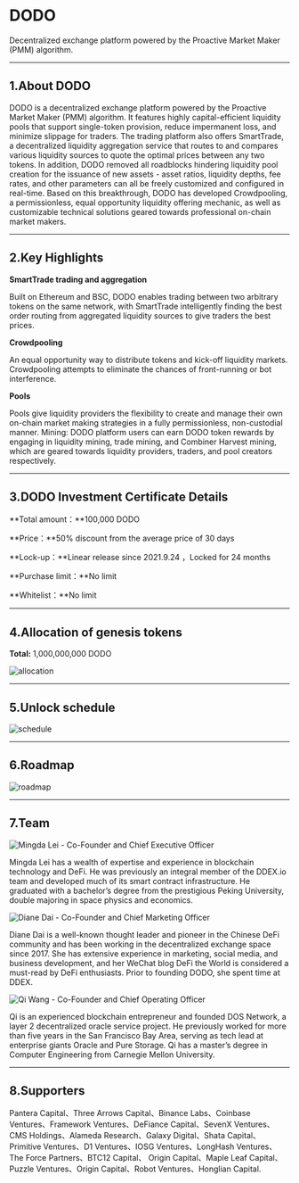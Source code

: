 # DODO
Decentralized exchange platform powered by the Proactive Market Maker (PMM) algorithm.

---
## 1.About DODO
DODO is a decentralized exchange platform powered by the Proactive Market Maker (PMM) algorithm. It features highly capital-efficient liquidity pools that support single-token provision, reduce impermanent loss, and minimize slippage for traders. The trading platform also offers SmartTrade, a decentralized liquidity aggregation service that routes to and compares various liquidity sources to quote the optimal prices between any two tokens. In addition, DODO removed all roadblocks hindering liquidity pool creation for the issuance of new assets - asset ratios, liquidity depths, fee rates, and other parameters can all be freely customized and configured in real-time. Based on this breakthrough, DODO has developed Crowdpooling, a permissionless, equal opportunity liquidity offering mechanic, as well as customizable technical solutions geared towards professional on-chain market makers.

---
## 2.Key Highlights
**SmartTrade trading and aggregation**

Built on Ethereum and BSC, DODO enables trading between two arbitrary tokens on the same network, with SmartTrade intelligently finding the best order routing from aggregated liquidity sources to give traders the best prices. 

**Crowdpooling**

An equal opportunity way to distribute tokens and kick-off liquidity markets. Crowdpooling attempts to eliminate the chances of front-running or bot interference. 

**Pools**

Pools give liquidity providers the flexibility to create and manage their own on-chain market making strategies in a fully permissionless, non-custodial manner. Mining: DODO platform users can earn DODO token rewards by engaging in liquidity mining, trade mining, and Combiner Harvest mining, which are geared towards liquidity providers, traders, and pool creators respectively.

---
## 3.DODO Investment Certificate Details
**Total amount：**100,000 DODO

**Price：**50% discount from the average price of 30 days

**Lock-up：**Linear release since 2021.9.24 ，Locked for 24 months 

**Purchase limit：**No limit

**Whitelist：**No limit

---
## 4.Allocation of genesis tokens
**Total:** 1,000,000,000 DODO

![allocation](https://gblobscdn.gitbook.com/assets%2F-M_yRxKSy7ATWeQvQh09%2F-Ma2R7ZmYF8MYWVeJmQr%2F-Ma2Y_X-9hcEPYV1CFGZ%2Fimage.png?alt=media&token=78cd82e8-8bab-4b28-9dc5-69a22c600baf)

---
## 5.Unlock schedule

![schedule](https://gblobscdn.gitbook.com/assets%2F-M_yRxKSy7ATWeQvQh09%2F-Ma2_G33TvByr0KFLoPZ%2F-Ma2aaAMId21O65VHIRZ%2Fimage.png?alt=media&token=80467805-13a0-4a75-8b3f-65955836a79a)

---
## 6.Roadmap

![roadmap](https://gblobscdn.gitbook.com/assets%2F-M_yRxKSy7ATWeQvQh09%2F-Ma2R7ZmYF8MYWVeJmQr%2F-Ma2YDb0OUlAfjzyjKFm%2Fimage.png?alt=media&token=73cda612-f6a1-4a4f-8f2a-f97689a77c4b)

---
## 7.Team

![Mingda Lei - Co-Founder and Chief Executive Officer](https://gblobscdn.gitbook.com/assets%2F-M_yRxKSy7ATWeQvQh09%2F-Ma2ad9fE0LB5hDqiKhY%2F-Ma2hEMegnnkDr_nzrBG%2Fimage.png )

Mingda Lei has a wealth of expertise and experience in blockchain technology and DeFi. He was previously an integral member of the DDEX.io team and developed much of its smart contract infrastructure. He graduated with a bachelor’s degree from the prestigious Peking University, double majoring in space physics and economics.

![Diane Dai - Co-Founder and Chief Marketing Officer](https://gblobscdn.gitbook.com/assets%2F-M_yRxKSy7ATWeQvQh09%2F-Ma2ad9fE0LB5hDqiKhY%2F-Ma2gkjQOf2L7alQi6Mp%2Fimage.png?alt=media&token=e6addc9d-73e2-4bf7-843b-e709fefad5bb)

Diane Dai is a well-known thought leader and pioneer in the Chinese DeFi community and has been working in the decentralized exchange space since 2017. She has extensive experience in marketing, social media, and business development, and her WeChat blog DeFi the World is considered a must-read by DeFi enthusiasts. Prior to founding DODO, she spent time at DDEX.

![Qi Wang - Co-Founder and Chief Operating Officer](https://gblobscdn.gitbook.com/assets%2F-M_yRxKSy7ATWeQvQh09%2F-Ma2ad9fE0LB5hDqiKhY%2F-Ma2gwsWcv4zGO60DyWC%2Fimage.png?alt=media&token=be3cf051-6b30-4401-a484-db8a0ad6015e)

Qi is an experienced blockchain entrepreneur and founded DOS Network, a layer 2 decentralized oracle service project. He previously worked for more than five years in the San Francisco Bay Area, serving as tech lead at enterprise giants Oracle and Pure Storage. Qi has a master’s degree in Computer Engineering from Carnegie Mellon University.

---
## 8.Supporters
Pantera Capital、Three Arrows Capital、Binance Labs、Coinbase Ventures、Framework Ventures、DeFiance Capital、SevenX Ventures、CMS Holdings、Alameda Research、Galaxy Digital、Shata Capital、Primitive Ventures、D1 Ventures、IOSG Ventures、LongHash Ventures、The Force Partners、BTC12 Capital、 Origin Capital、Maple Leaf Capital、Puzzle Ventures、Origin Capital、Robot Ventures、Honglian Capital.
